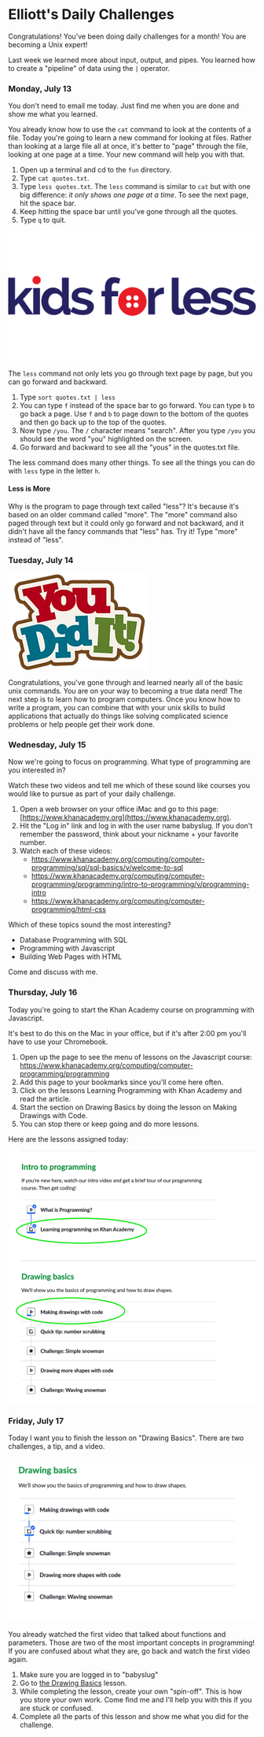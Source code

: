 # Elliott's Daily Challenges

Congratulations!  You've been doing daily challenges for a month!  You are becoming a Unix expert!

Last week we learned more about input, output, and pipes.  You learned how to create a "pipeline" of data using
the `|` operator.


### Monday, July 13

You don't need to email me today.  Just find me when you are done and show me what you learned.

You already know how to use the `cat` command to look at the contents of a file.  Today you're going to learn a new command for looking at files.  Rather than looking at a large file all at once, it's better to "page" through the file, looking at one page at a time.  Your new command will help you with that.

1. Open up a terminal and cd to the `fun` directory.
2. Type `cat quotes.txt`.
3. Type `less quotes.txt`.
   The `less` command is similar to `cat` but with one big difference: _it only shows one page at a time_.  To see the next page, hit the space bar.
4. Keep hitting the space bar until you've gone through all the quotes.
5. Type `q` to quit.

![less](images/less.png)

The `less` command not only lets you go through text page by page, but you can go forward and backward.
1. Type `sort quotes.txt | less`
2. You can type `f` instead of the space bar to go forward.  You can type `b` to go back a page.  Use `f` and `b` to page down to the bottom of the quotes and then go back up to the top of the quotes.
3. Now type `/you`.  The `/` character means "search".  After you type `/you` you should see the word "you" highlighted on the screen.
4. Go forward and backward to see all the "yous" in the quotes.txt file.

The less command does many other things.  To see all the things you can do with `less` type in the letter `h`.  

#### Less is More

Why is the program to page through text called "less"?  It's because it's based on an older command called "more".  The "more" command also paged through text but it could only go forward and not backward, and it didn't have all the fancy commands that "less" has.  Try it!  Type "more" instead of "less".

### Tuesday, July 14

![you did it](images/youdidit.png)

Congratulations, you've gone through and learned nearly all of the
basic unix commands.  You are on your way to becoming a true data
nerd!  The next step is to learn how to program computers.  Once you
know how to write a program, you can combine that with your unix
skills to build applications that actually do things like solving
complicated science problems or help people get their work done.

### Wednesday, July 15

Now we're going to focus on programming.  What type of programming are you interested in?

Watch these two videos and tell me which of these sound like courses you would like to pursue as part of your daily challenge.


1. Open a web browser on your office iMac and go to this page: [https://www.khanacademy.org](https://www.khanacademy.org).
2. Hit the "Log in" link and log in with the user name babyslug.  If you don't remember the password, think about your nickname + your favorite number.
3. Watch each of these videos:
   * https://www.khanacademy.org/computing/computer-programming/sql/sql-basics/v/welcome-to-sql
   * https://www.khanacademy.org/computing/computer-programming/programming/intro-to-programming/v/programming-intro
   * https://www.khanacademy.org/computing/computer-programming/html-css

Which of these topics sound the most interesting?

* Database Programming with SQL
* Programming with Javascript
* Building Web Pages with HTML

Come and discuss with me.



### Thursday, July 16

Today you're going to start the Khan Academy course on programming with Javascript.

It's best to do this on the Mac in your office, but if it's after 2:00 pm you'll have to use your Chromebook.

1. Open up the page to see the menu of lessons on the Javascript course:  https://www.khanacademy.org/computing/computer-programming/programming
2. Add this page to your bookmarks since you'll come here often.
3. Click on the lessons Learning Programming with Khan Academy and read the article.
4. Start the section on Drawing Basics by doing the lesson on Making Drawings with Code.
5. You can stop there or keep going and do more lessons.

Here are the lessons assigned today:

![lessons](images/khan1.png)

### Friday, July 17

Today I want you to finish the lesson on "Drawing Basics".  There are two challenges, a tip, and a video.

![lesson](images/drawingbasics.png)

You already watched the first video that talked about functions and parameters.  Those are two of the most important concepts in programming!  If you are confused about what they are, go back and watch the first video again.

1. Make sure you are logged in to "babyslug"
2. Go to [the Drawing Basics](https://www.khanacademy.org/computing/computer-programming/programming/drawing-basics/pt/making-drawings-with-code) lesson.
3. While completing the lesson, create your own "spin-off".  This is how you store your own work.  Come find me and I'll help you with this if you are stuck or confused.
4. Complete all the parts of this lesson and show me what you did for the challenge.



